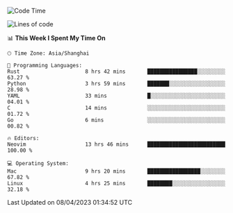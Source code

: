 <!--START_SECTION:waka-->
![Code Time](http://img.shields.io/badge/Code%20Time-1%2C283%20hrs%207%20mins-blue)

![Lines of code](https://img.shields.io/badge/From%20Hello%20World%20I%27ve%20Written-252.7%20thousand%20lines%20of%20code-blue)

📊 **This Week I Spent My Time On** 

```text
🕑︎ Time Zone: Asia/Shanghai

💬 Programming Languages: 
Rust                     8 hrs 42 mins       ████████████████░░░░░░░░░   63.27 % 
Python                   3 hrs 59 mins       ███████░░░░░░░░░░░░░░░░░░   28.98 % 
YAML                     33 mins             █░░░░░░░░░░░░░░░░░░░░░░░░   04.01 % 
C                        14 mins             ░░░░░░░░░░░░░░░░░░░░░░░░░   01.72 % 
Go                       6 mins              ░░░░░░░░░░░░░░░░░░░░░░░░░   00.82 % 

🔥 Editors: 
Neovim                   13 hrs 46 mins      █████████████████████████   100.00 % 

💻 Operating System: 
Mac                      9 hrs 20 mins       █████████████████░░░░░░░░   67.82 % 
Linux                    4 hrs 25 mins       ████████░░░░░░░░░░░░░░░░░   32.18 % 
```


 Last Updated on 08/04/2023 01:34:52 UTC
<!--END_SECTION:waka-->
